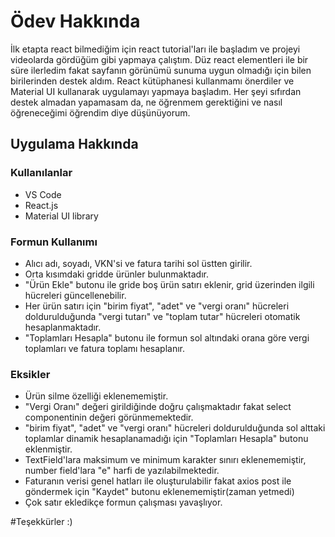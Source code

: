 # Ödev Hakkında

İlk etapta react bilmediğim için react tutorial'ları ile başladım ve projeyi videolarda gördüğüm gibi yapmaya çalıştım. Düz react elementleri ile bir süre ilerledim fakat sayfanın görünümü sunuma uygun olmadığı için bilen birilerinden destek aldım. React kütüphanesi kullanmamı önerdiler ve Material UI kullanarak uygulamayı yapmaya başladım. Her şeyi sıfırdan destek almadan yapamasam da, ne öğrenmem gerektiğini ve nasıl öğreneceğimi öğrendim diye düşünüyorum.

## Uygulama Hakkında

### Kullanılanlar 
- VS Code
- React.js
- Material UI library

### Formun Kullanımı
- Alıcı adı, soyadı, VKN'si ve fatura tarihi sol üstten girilir.
- Orta kısımdaki gridde ürünler bulunmaktadır.
- "Ürün Ekle" butonu ile gride boş ürün satırı eklenir, grid üzerinden ilgili hücreleri güncellenebilir.
- Her ürün satırı için "birim fiyat", "adet" ve "vergi oranı" hücreleri doldurulduğunda "vergi tutarı" ve "toplam tutar" hücreleri otomatik hesaplanmaktadır.
- "Toplamları Hesapla" butonu ile formun sol altındaki orana göre vergi toplamları ve fatura toplamı hesaplanır.

### Eksikler
- Ürün silme özelliği eklenememiştir.
- "Vergi Oranı" değeri girildiğinde doğru çalışmaktadır fakat select componentinin değeri görünmemektedir.
- "birim fiyat", "adet" ve "vergi oranı" hücreleri doldurulduğunda sol alttaki toplamlar dinamik hesaplanamadığı için "Toplamları Hesapla" butonu eklenmiştir.
- TextField'lara maksimum ve minimum karakter sınırı eklenememiştir, number field'lara "e" harfi de yazılabilmektedir.
- Faturanın verisi genel hatları ile oluşturulabilir fakat axios post ile göndermek için "Kaydet" butonu eklenememiştir(zaman yetmedi)
- Çok satır ekledikçe formun çalışması yavaşlıyor.

#Teşekkürler :)